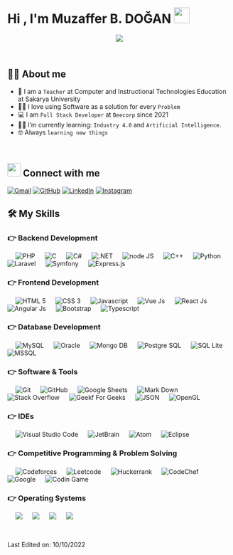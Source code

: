 <h1 align="start">Hi , I'm Muzaffer B. DOĞAN <img src="https://media.giphy.com/media/hvRJCLFzcasrR4ia7z/giphy.gif" width="35"></h1>
<p align="center">
  <img src="https://readme-typing-svg.herokuapp.com?lines=Full+Stack+Developer;Computer+Teacher;Creator;Always%20learning%20new%20things&center=true&width=500&height=50">
</p>


<br>



## :sassy_man:  About me
- :school: I am a `Teacher` at Computer and Instructional Technologies Education at Sakarya University
- :technologist: I love using Software as a solution for every `Problem`
- :computer: I am `Full Stack Developer` at `Beecorp` since 2021
- :student: I’m currently learning: `Industry 4.0` and `Artificial Intelligence`.
- :nerd_face: Always `learning new things`

<br>


## <img src="https://media.giphy.com/media/iY8CRBdQXODJSCERIr/giphy.gif" width="30px"> Connect with me
<p align="start">
	<a href="mailto:muzaffer.doganresmi@gmail.com"><img img src="https://img.shields.io/badge/gmail-%23EA4335.svg?style=plastic&logo=gmail&logoColor=white" alt="Gmail"/></a>
	<a href="https://github.com/mbd-code"><img src="https://img.shields.io/badge/github-%23181717.svg?style=plastic&logo=github&logoColor=white" alt="GitHub"/></a>
	<a href="https://www.linkedin.com/in/mubado/"><img src="https://img.shields.io/badge/linkedin-%230A66C2.svg?style=plastic&logo=linkedin&logoColor=white" alt="LinkedIn"/></a>
	<a href="https://www.instagram.com/mbd.code/"><img src="https://img.shields.io/badge/instagram-%23E4405F.svg?style=plastic&logo=instagram&logoColor=white" alt="Instagram"/></a>
</p>




## 🛠️ My Skills

### 👉 Backend Development

<p align="start"> 
  &emsp; 
   <img alt="PHP" src="https://img.shields.io/badge/PHP-777BB4?style=plastic&logo=php&logoColor=white">
  &emsp; 
  <img alt="C" src="https://img.shields.io/badge/C-00599C?style=plastic&logo=c&logoColor=white">
  &emsp;
  <img alt="C#" src="https://img.shields.io/badge/C%23-239120?style=plastic&logo=c-sharp&logoColor=white">
  &emsp;
  <img alt=".NET" src="https://img.shields.io/badge/.NET-5C2D91?style=plastic&logo=.net&logoColor=white">
   &emsp;
  <img alt="node JS" src="https://img.shields.io/badge/Node.js-43853D?style=plastic&logo=node.js&logoColor=white">
  &emsp;
  <img alt="C++" src="https://img.shields.io/badge/C%2B%2B-00599C?style=plastic&logo=c%2B%2B&logoColor=white">
  &emsp;
  <img alt="Python" src="https://img.shields.io/badge/Python-3776AB?style=plastic&logo=python&logoColor=white">
  &emsp;
  <img alt="Laravel" src="https://img.shields.io/badge/Laravel-FF2D20?style=plastic&logo=laravel&logoColor=white">
   &emsp;
  <img alt="Symfony" src="https://img.shields.io/badge/connect-%2300843e.svg?style=plastic&logo=symfony&logoColor=white">
   &emsp;
  <img alt="Express.js" src="https://img.shields.io/badge/Express.js-404D59?style=plastic">
</p>

### 👉 Frontend Development
<p align="start"> 
 &emsp; 
   <img alt="HTML 5" src="https://img.shields.io/badge/HTML5-E34F26?style=plastic&logo=html5&logoColor=white">
  &emsp; 
  <img alt="CSS 3" src="https://img.shields.io/badge/CSS-239120?&style=plastic&logo=css3&logoColor=white">
  &emsp;
  <img alt="Javascript" src="https://img.shields.io/badge/JavaScript-323330?style=plastic&logo=javascript&logoColor=F7DF1E">
  &emsp;
  <img alt="Vue Js" src="https://img.shields.io/badge/Vue.js-35495E?style=plastic&logo=vue.js&logoColor=4FC08D">
   &emsp;
  <img alt="React Js" src="https://img.shields.io/badge/React-20232A?style=plastic&logo=react&logoColor=61DAFB">
  &emsp;
  <img alt="Angular Js" src="https://img.shields.io/badge/Angular-DD0031?style=plastic&logo=angular&logoColor=white">
  &emsp;
  <img alt="Bootstrap" src="https://img.shields.io/badge/Bootstrap-563D7C?style=plastic&logo=bootstrap&logoColor=white">
  &emsp;
  <img alt="Typescript" src="https://img.shields.io/badge/TypeScript-007ACC?style=plastic&logo=typescript&logoColor=white">
</p>

### 👉 Database Development
<p align="start"> 
 &emsp; 
   <img alt="MySQL" src="https://img.shields.io/badge/MySQL-005C84?style=plastic&logo=mysql&logoColor=white">
  &emsp; 
  <img alt="Oracle" src="https://img.shields.io/badge/Oracle-F80000?style=plastic&logo=Oracle&logoColor=white">
  &emsp;
  <img alt="Mongo DB" src="https://img.shields.io/badge/MongoDB-4EA94B?style=plastic&logo=mongodb&logoColor=white">
  &emsp;
  <img alt="Postgre SQL" src="https://img.shields.io/badge/PostgreSQL-316192?style=plastic&logo=postgresql&logoColor=white">
   &emsp;
  <img alt="SQL Lite" src="https://img.shields.io/badge/SQLite-07405E?style=plastic&logo=sqlite&logoColor=white">
  &emsp;
  <img alt="MSSQL" src="https://img.shields.io/badge/Microsoft_SQL_Server-CC2927?style=plastic&logo=microsoft-sql-server&logoColor=white">
</p>

 ### 👉 Software & Tools
 
<p align="start">
  &emsp;
   <img alt="Git" src="https://img.shields.io/badge/Git%20-%23F05033.svg?style=plastic&logo=git&logoColor=white">
  &emsp;
    <img alt="GitHub" src="https://img.shields.io/badge/github-%23181717.svg?style=plastic&logo=github&logoColor=white">
  &emsp;
    <img alt="Google Sheets" src="https://img.shields.io/badge/Google%20Sheets%20-%2334A853.svg?style=plastic&logo=google%20sheets&logoColor=white">
  &emsp;
    <img alt="Mark Down" src="https://img.shields.io/badge/Markdown-000000?style=plastic&logo=markdown&logoColor=white">
  &emsp;
   <img alt="Stack Overflow" src="https://img.shields.io/badge/-Stack%20Overflow-FE7A16?style=plastic&logo=stack-overflow&logoColor=white">
  &emsp;
    <img alt="Geekf For Geeks" src="https://img.shields.io/badge/geeksforgeeks-%230F9D58.svg?style=plastic&logo=geeksforgeeks&logoColor=white">
  &emsp;
    <img alt="JSON" img src="https://img.shields.io/badge/json-%23000000.svg?style=plastic&logo=json&logoColor=white">
  &emsp;
   <img alt="OpenGL" src="https://img.shields.io/badge/opengl-%235586A4.svg?style=plastic&logo=opengl&logoColor=white">
</p>

 ### 👉 IDEs
 
<p align="start">
  &emsp;
    <img alt="Visual Studio Code" src="https://img.shields.io/badge/Visual%20Studio%20Code-0078d7.svg?style=plastic&logo=visual-studio-code&logoColor=white">
  &emsp;
    <img alt="JetBrain" src="https://img.shields.io/badge/jetbrains-%23000000.svg?style=plastic&logo=jetbrains&logoColor=white" />
  &emsp;
   <img alt="Atom" src="https://img.shields.io/badge/atom-%2366595C.svg?&style=plastic&logo=atom&logoColor=white" />
  &emsp;
    <img alt="Eclipse" src="https://img.shields.io/badge/eclipse%20ide-%232C2255.svg?&style=plastic&logo=eclipse%20ide&logoColor=white" />
</p>

 ### 👉 Competitive Programming & Problem Solving
 
<p align="start">
  &emsp;
    <img alt = "Codeforces" src="https://img.shields.io/badge/codeforces%20-%231F8ACB.svg?style=plastic&logo=codeforces&logoColor=white" />	
  &emsp;
    <img alt = "Leetcode" src="https://img.shields.io/badge/leetcode%20-%23FFA116.svg?style=plastic&logo=leetcode&logoColor=black" />
  &emsp;
    <img alt = "Huckerrank" src="https://img.shields.io/badge/hackerrank-%232EC866.svg?style=plastic&logo=hackerrank&logoColor=white" />
  &emsp;
   <img alt = "CodeChef" src="https://img.shields.io/badge/codechef-%235B4638.svg?style=plastic&logo=codechef&logoColor=white" />
  &emsp;
    <img alt = "Google" src="https://img.shields.io/badge/google-%234285F4.svg?style=plastic&logo=google&logoColor=white" />
  &emsp;
   <img alt = "Codin Game" src="https://img.shields.io/badge/codingame-%23F2BB13.svg?&style=plastic&logo=codingame&logoColor=black" />
</p>

 ### 👉 Operating Systems
 
<p align="start">
  &emsp;
    <img src="https://img.shields.io/badge/Linux-FCC624?style=plastic&logo=linux&logoColor=black">
  &emsp;
    <img src="https://img.shields.io/badge/Ubuntu-E95420?style=plastic&logo=ubuntu&logoColor=white">
  &emsp;
    <img src="https://img.shields.io/badge/Windows-0078D6?style=plastic&logo=windows&logoColor=white">
  &emsp;
    <img src="https://img.shields.io/badge/pop!_os-%2348B9C7.svg?style=plastic&&logo=pop!_os&logoColor=white" />	  
</p>

<br/>

Last Edited on: 10/10/2022
